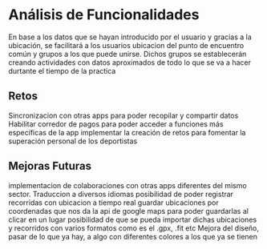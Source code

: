 # Análisis de Funcionalidades

En base a los datos que se hayan introducido por el usuario y gracias a la ubicación, se facilitará a los usuarios ubicacion del punto de encuentro común y grupos a los que puede unirse. Dichos grupos se establecerán creando actividades con datos aproximados de todo lo que se va  a hacer durtante el tiempo de la practica

## Retos

Sincronizacion con otras apps para poder recopilar y compartir datos 
Habilitar corredor de  pagos para poder acceder a funciones más específicas de la app 
implementar la creación de retos para fomentar la superación personal de los deportistas 


## Mejoras Futuras

implementacion de colaboraciones con otras apps diferentes del mismo sector. 
Traduccion a diversos idiomas
posibilidad de poder registrar recorridas con ubicacion a tiempo real
guardar ubicaciones por coordenadas que nos da la api de google maps para poder guardarlas al clicar en un lugar
posibilidad de que se pueda importar dichas ubicaciones y recorridos con varios formatos como es el .gpx, .fit etc
Mejora del diseño, pasar de lo que ya hay, a algo con diferentes colores a los que ya se tienen

